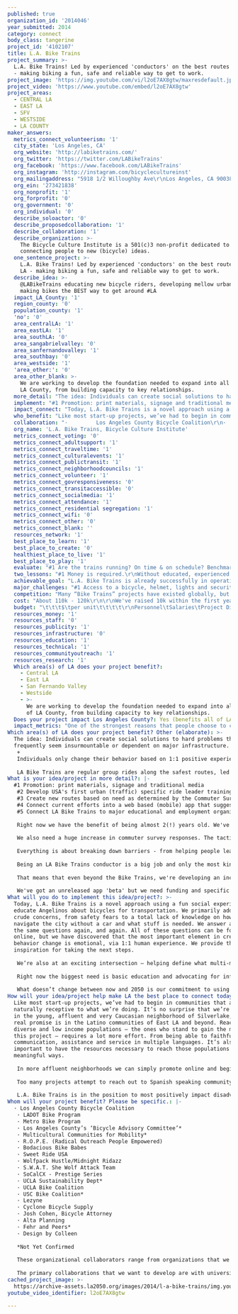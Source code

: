 ```yaml
---
published: true
organization_id: '2014046'
year_submitted: 2014
category: connect
body_class: tangerine
project_id: '4102107'
title: L.A. Bike Trains
project_summary: >-
  L.A. Bike Trains! Led by experienced 'conductors' on the best routes across LA
  - making biking a fun, safe and reliable way to get to work.
project_image: 'https://img.youtube.com/vi/l2oE7AX8gtw/maxresdefault.jpg'
project_video: 'https://www.youtube.com/embed/l2oE7AX8gtw'
project_areas:
  - CENTRAL LA
  - EAST LA
  - SFV
  - WESTSIDE
  - LA COUNTY
maker_answers:
  metrics_connect_volunteerism: '1'
  city_state: 'Los Angeles, CA'
  org_website: 'http://labiketrains.com/'
  org_twitter: 'https://twitter.com/LABikeTrains'
  org_facebook: 'https://www.facebook.com/LABikeTrains'
  org_instagram: 'http://instagram.com/bicyclecultureinst'
  org_mailingaddress: "5918 1/2 Willoughby Ave\r\nLos Angeles, CA 90038"
  org_ein: '273421838'
  org_nonprofit: '1'
  org_forprofit: '0'
  org_government: '0'
  org_individual: '0'
  describe_soloactor: '0'
  describe_proposedcollaboration: '1'
  describe_collaboration: '1'
  describe_organization: >-
    The Bicycle Culture Institute is a 501(c)3 non-profit dedicated to
    connecting people to new (bicycle) ideas.
  one_sentence_project: >-
    L.A. Bike Trains! Led by experienced 'conductors' on the best routes across
    LA - making biking a fun, safe and reliable way to get to work.
  describe_idea: >-
    @LABikeTrains educating new bicycle riders, developing mellow urban routes &
    making bikes the BEST way to get around #LA
  impact_LA_County: '1'
  region_county: '0'
  population_county: '1'
  'no': '0'
  area_centralLA: '1'
  area_eastLA: '1'
  area_southLA: '0'
  area_sangabrielvalley: '0'
  area_sanfernandovalley: '1'
  area_southbay: '0'
  area_westside: '1'
  'area_other:': '0'
  area_other_blank: >-
    We are working to develop the foundation needed to expand into all areas of
    LA County, from building capacity to key relationships.
  more_detail: "The idea: Individuals can create social solutions to hard problems that frequently seem insurmountable or dependent on major infrastructure.\r\n+\r\nIndividuals only change their behavior based on 1:1 positive experiences.  = A social/educational program making bicycling feel safe, fun and accessible – in the middle of car-centric Los Angeles!\r\n\r\nLA Bike Trains are regular group rides along the safest routes, led by trained 'conductors.' But it gets better. We've built in education, rider support and are working on a mobile app to become a major transportation alternative and \"first mile/last mile\" solution. Everyone wants to “beat the traffic” or avoid parking and L.A. Bike Trains is a fun solution that’s easy to talk about or participate in\r\n"
  implement: "#1 Promotion: print materials, signage and traditional media\r\n#2 Develop USA's first urban (traffic) specific ride leader training program\r\n#3 Create new routes based on need as determined by the Commuter Survey http://labiketrains.com/commuter-survey/\r\n#4 Connect current efforts into a web based (mobile) app that suggests routes at all times and provides real-time tracking of live routes for anyone to \"hop on/hop off.\"\r\n#5 Connect LA Bike Trains to major educational and employment organizations to help facilitate bicycling to major commuter destinations.\r\n\r\nRight now we have the benefit of being almost 2(!) years old. We've got a solid team, program and lots of community support - even internationally! Cities from San Francisco to London have asked \"how do you do it? We want Bike Trains in our city!\" But even in LA few people who would benefit the most have heard of us or know how we can make their commute and their life better. \r\n\r\nWe also need a huge increase in commuter survey responses. The tactic we've taken is that in addition to our own collection, we are working with major transportation and city agencies to get access to their data as well. \r\n\r\nEverything is about breaking down barriers - from helping people learn how to safely and comfortably bike commute on their own or with us. No topic is too silly; most are worried about sweating and not looking professional enough, or too serious.. we are always addressing safety and helping people get over real safety concerns. We do that by showing up, running on time and being generous with everything we know. \r\n\r\nBeing an LA Bike Trains conductor is a big job and only the most kind hearted, energetic and wonderful people can do it. Conductors are unpaid volunteers who spend a lot of time making sure their communication is great, that riders feel safe and have a good time and participate in any number of other development or advocacy work. \r\n\r\nThat means that even beyond the Bike Trains, we're developing an incredible volunteer network across Los Angeles. After primary conductors, we have 'back up' conductors. We are always looking for volunteer web/mobile developers, event coordinators, community organizers, educators and happy people. Right now our volunteer list is 100+ strong and growing.\r\n\r\nWe've got an unreleased app 'beta' but we need funding and specific development talent to get it to the point where we can release it into the wilds of LA city streets safely.  "
  impact_connect: "Today, L.A. Bike Trains is a novel approach using a fun social experience to educate Angelinos about bicycles for transportation. We primarily address crude concerns, from safety fears to a total lack of knowledge on how to navigate the city without a car and what stuff is needed. We answer a lot of the same questions again, and again. All of these questions can be found online, but we have discovered that the most important element in creating behavior change is emotional, via 1:1 human experience. We provide that and inspiration for taking the next steps.\r\n\r\nWe’re also at an exciting intersection – helping define what multi-modal transportation looks like. From using our experience to assist with Open Streets events, collaborate with major transportation/urban development projects and the creation of innovative bike friendly routes via a mobile app… there’s no limit to where we can grow in the future.\r\n\r\nRight now the biggest need is basic education and advocating for infrastructure developments, while creating an authentic bicycle culture that makes Angelinos more resilient. As infrastructure improves and social acceptance of bicycling for transport gains, we’ll be able to focus on bicycle specific innovation within LA’s ever changing urban transit mix. Having built a massive network of volunteers, participants, collaborators and channels of communication we’ll be able to facilitate an evolution that may bring us to work more closely with mass transit, urban planning, the bicycle industry itself or any number of potential avenues.\r\n\r\nWhat doesn’t change between now and 2050 is our commitment to using the bicycle as the greatest tool we have for connecting individuals and communities in Los Angeles. The bicycle is a great equalizer between rich and poor, languages and backgrounds. Transportation equality and access is one of the greatest projects the city must undertake to allow all of its’ citizens access to educational, recreation and occupational opportunity.\r\n"
  who_benefit: "Like most start-up projects, we’ve had to begin in communities that are naturally receptive to what we’re doing. It’s no surprise that we’re popular in the young, affluent and very Caucasian neighborhood of Silverlake, but the real promise is in the Latino communities of East LA and beyond. Reaching diverse and low income populations – the ones who stand to gain the most from this project – requires a lot more effort. From being able to faithfully offer communication, assistance and service in multiple languages. It’s also important to have the resources necessary to reach those populations in meaningful ways. \r\n\r\nIn more affluent neighborhoods we can simply promote online and begin rides at local cafes. In traditionally poor neighborhoods, the barriers are much higher. That means we need to spend a lot more time and money to bring the same spirit of service; by providing free coffee at a local park and being present at community events. Conductors bear a huge responsibility, not only in taking on the responsibility and potential liability of leading regular rides, but also educating, encouraging and connecting people to a broader community, bicycling resources and providing an empathetic window into what their specific neighborhood requires to become receptive to community adoption of a ‘bike train.’\r\n\r\nToo many projects attempt to reach out to Spanish speaking community by simply offering a website in Spanish. We understand that we need to be able to fully support communities that are predominantly Spanish speaking. That means working with existing groups, recruiting existing leaders and research into what is most needed. Having the time, thoughtfulness and creativity to bridge the project into a different framework is how we plan to be successful in positively impacting divers populations in Los Angeles. Incremental, rather than blanket progress. To do that faithfully it has to happen organically and that is extremely difficult to predict.\r\n\r\nL.A. Bike Trains is in the position to most positively impact disadvantaged and low-income communities. By making the bicycle (often in combination with public transport) a reliable and desirable transportation option, individuals stand to gain mobility, save a significant percentage of their income and begin to solve some of the most pressing health issues seriously affecting low-income populations. We address this goal through an all-inclusive, holistic approach. "
  collaboration: "·         Los Angeles County Bicycle Coalition\r\n·         LADOT Bike Program\r\n·         Metro Bike Program\r\n·         Los Angeles County’s ‘Bicycle Advisory Committee’*\r\n·         Multicultural Communities for Mobility*\r\n·         R.O.P.E. (Radical Outreach People Empowered)\r\n·         Bodacious Bike Babes\r\n·         Sweet Ride USA\r\n·         Wolfpack Hustle/Midnight Ridazz\r\n·         S.W.A.T. She Wolf Attack Team\r\n·         SoCalCX - Prestige Series\r\n·         UCLA Sustainability Dept*\r\n·         UCLA Bike Coalition\r\n·         USC Bike Coalition*\r\n·         Lezyne\r\n·         Cyclone Bicycle Supply\r\n·         Josh Cohen, Bicycle Attorney\r\n·         Alta Planning\r\n·         Fehr and Peers*\r\n·         Design by Colleen\r\n\r\n*Not Yet Confirmed\r\n\r\nThese organizational collaborators range from organizations that we can rely on to help us promote our work to their audiences, to those that provide more in-depth assistance with knowledge or professional connections to being able to support us financially or with ‘in-kind’ donations. These are the organizations that are our “first tier” whenever we need anything or just want to explore possibilities.\r\n \r\nThe primary collaborations that we want to develop are with university bicycle coalitions. A successful test run and development of 2 new routes going to UCLA was launched during bike week May 2014. We now want to deepen that relationship so that more staff and students will utilize L.A. Bike Trains as their transportation resource. L.A. Bike Trains would like UCLA to support those routes via funding, promotion and technical assistance – such as data collection and research.  With a UCLA collaboration in process, it can serve as a template for additional collaborations with other schools, such as USC, but also large employers from the city of LA to Sony Entertainment.\r\n"
  org_name: 'L.A. Bike Trains, Bicycle Culture Institute'
  metrics_connect_voting: '0'
  metrics_connect_adultsupport: '1'
  metrics_connect_traveltime: '1'
  metrics_connect_culturalevents: '1'
  metrics_connect_publictransit: '1'
  metrics_connect_neighborhoodcouncils: '1'
  metrics_connect_volunteer: '1'
  metrics_connect_govresponsiveness: '0'
  metrics_connect_transitaccessible: '0'
  metrics_connect_socialmedia: '1'
  metrics_connect_attendance: '1'
  metrics_connect_residential segregation: '1'
  metrics_connect_wifi: '0'
  metrics_connect_other: '0'
  metrics_connect_blank: ''
  resources_network: '1'
  best_place_to_learn: '1'
  best_place_to_create: '0'
  healthiest_place_to_live: '1'
  best_place_to_play: '1'
  evaluate: "#1 Are the trains running? On time & on schedule? Benchmark service reliability.\r\n#2 Are we serving more people by the end of the year? (participation numbers/metrics)\r\n#3 Are we making progress into new communities? (Geographic and population surveys)\r\n\r\nRight now we are already keeping track of participation and internet traffic. From that we can extract a lot of basic information. The general website traffic includes commuter survey responses, sign ups by route and general volunteer responses. We can see what parts of the city are responding most frequently and what communities seem to be conspicuously absent from online interaction. Because we use MailChimp to communicate with anyone that signs up for a specific route, we can also track the engagement of who is reading emails and further measure that by counting who is showing up and participating each week.\r\n\r\nWe divide participation into three groups:\r\n\r\nButterflies: these are the folks who love us on social media or just think the idea is great. They might volunteer at an event, or get inspired to ride more often on their own, but don’t sign up and participate in specific routes. Butterflies can become Regulars or Graduates.\r\nRegulars: The people who sign up and ride with us regularly.\r\nGraduates: They show up not knowing very much and require a lot of education, help and encouragement. After 1-3 rides they disappear. Why? Because now they’re fully capable bike commuters and can bike commute whenever or however they want!\r\n\r\nIn order to accurately measure the impact of receiving the LA2050 Connect Grant, we need to benchmark our current operations and develop more sensitive ways of measuring community impact. One of the initiatives that this proposal would develop is what we are calling “Visual Surveys.”"
  two_lessons: "#1 Money is required.\r\nWithout educated, experienced and dedicated leadership building out the foundations of this project it cannot scale or develop beyond occasional group rides organized within a friend/work network. Without a small army of well-organized volunteers, there’s no way rides will be consistent or reliable over time. That means that although conductors and volunteers are unpaid, that there is a need for paid leadership and consultants to help the organization develop. At a minimum, websites, fliers and extra bike tubes add up. Finding money from outside sources to keep from needing volunteers work for free and also pay for organizational costs is not sustainable.\r\n\r\nWe need ‘start up’ funds to help us develop the app, new routes and education programs, while paying for specific management roles that can help L.A. Bike Trains grow to a comprehensive city level outreach and full program capacity. Even as we work on those goals, we’ll need to investigate options for on-going fiscal sustainability. \r\n\r\n#2 Always Be Hollerin’ (ABH!)\r\nAs a grassroots project, it’s hard to get the word out. Then, once people know who you are, you’ve got to keep them engaged and reminded how exactly you can help them and other people. Right Now. \r\n\r\nPeople are busy. When co-founder Bruce Chan left L.A. Bike Trains to focus on grad school and other advocacy projects – the facebook page suddenly became less exciting and many people thought we had “quit.” Even as we picked up major press and the social media feeds picked up, Nona regularly had people in the bike community ask “are you still doing L.A. Bike Trains?”\r\n\r\nWhile that’s frustrating (and a lot of work that isn’t the direct effort of leading actual routes) it is the #1 reason why bike train projects – all over the world – have quietly failed after brief attempts. The biggest challenge in any bike train is getting participation and continually infusing fresh sign ups into the system so that it stays vibrant. The natural tendency is to assume that people will discover the route, sign up and show up every week with no prompting. In truth, nothing could be a better recipe for conductor burnout and lack of participation.\r\n\r\n*Credit: Always Be Hollerin’ ABH! Is the battle cry of good friend and fellow bike-entrepreneur Iggy Cortez, owner of Far West Courier based in Santa Monica. That guy defines awesome.\r\n\r\n\r\n"
  achievable_goal: "L.A. Bike Trains is already successfully in operation. We need to grow and develop in order to become sustainable within Los Angeles and part of that is also becoming a model for similar projects in other cities, within LA County and beyond. A team of 7+ developers has floundered in making progress on the mobile app because there isn’t money to pay for project development, service costs and other requirements. By funding this position, the already developed specs and project can finally move forward. App development timeline to Beta and Alpha launch is under 10 months.\r\n\r\nDevelopment is based on ‘open source’ collaborative process, managed through GitHub. Lead developer, Christopher Lovejoy has presented numerous times at ‘Hack for LA, Code for America’ and other community minded coding events. In combination with larger educational partners, like UCLA, we have access to a significant talent pool that wants to work on social benefit/biking related projects while building up their skills and ‘GitHub’ resume of accomplishments. While this is already in place; the people and project management is critical. It’s easier and faster to work with a senior team of experienced developers, designers and managers – however the scope of that budget is far beyond what is reasonable at this time. We understand that there is strength in the collaborative process and working with younger developers allows us the possibility to develop a world class solution with a village budget.\r\n \r\n\r\nWe’ve already begun initial relationships, routes and projects with UCLA, (Bike) METRO, USC, the Los Angeles Bicycle Coalition, Multicultural Communities for Mobility, Southern California Association of Governments and others but have been unable to complete or move forward on this progress because no one can dedicate additional unpaid time to these efforts. There is a tremendous amount of potential and desire, but so far the big missing piece is paid development time. By funding enough development time to follow through on grant and award requests, we can not only find additional funding, but begin to become sustainable beyond 2015, ensuring that L.A. Bike Trains not only serves as an inspirational idea, but a true transportation resource for Los Angeles.\r\n\r\nA new Route takes about $1500 to develop; conductor training, conductor kit, public promotion, system materials revised (online, print), program ‘onboarding,’ back up volunteer development and administrative efforts. "
  major_challenges: "#1 Access to a bicycle, helmet, lights and security locks.\r\nD.I.Y. If an individual is low income and can afford to pay a small amount, or simply wants to learn how to be completely self-sufficient we can refer them to the Bicycle Kitchen where they will be able to learn to build their own bike with recycled or low cost parts. Additional co-ops in other areas of the city also make this option accessible in the valley, east and west sides of the city. The East Side Riders Bicycle Club has also launched a new location in South LA and we are hopeful that they will also offer a similar program that we can refer people to.\r\n\r\nLow-Cost: If an individual can afford a new bike, we are working with local bike shops to curate a “package deal” of a quality geared bike (must be approved by L.A. Bike Trains to carry our logo or receive endorsement), helmet and lock at an affordable price point, ideally $550 or around $600. This is an approachable price point when viewed as an alternative to automobile ownership and maintenance, even in low income communities.\r\n\r\nLights: L.A. Bike Trains supports the Los Angeles County Bicycle Coalition’s ‘Operation Firefly.’ It’s an annual campaign to purchase front/rear bicycle lights and distribute them for free to bicycle riders throughout LA County that are riding without. This is a huge safety concern and the cost of bike lights is prohibitive for many low income cyclists. We can help fundraise for the purchase of additional lights, provide distribution to communities along our routes and promote ‘Operation Firefly’ to individuals who would be otherwise unaware that such a resource exists.\r\n\r\nHelmets: L.A. Bike Trains encourages all cyclists to wear bike specific helmets whenever they are riding a bike. We refer low income individuals to friendly local bike shops that we know carry affordable options and offer discounts. We also encourage people to take advantage of online deals and educational giveaways that occasionally happen.\r\n\r\nLocks: Unfortunately bike theft is a huge problem in Los Angeles. It is an extra devastating event in low income communities where there is no means to replace a bike that may be the sole transportation option. \r\n\r\nTime - Money - Patience; we need to expand into neighborhoods that do not primarily speak English or spend all their time online. \r\n\r\nAt the same time we're working on relationships with large organizations that have many of the same hurdles: complexity and long timeframes. Beer me. \r\n"
  competition: "Many “Bike Trains” projects have existed globally, but were poorly defined and were almost always the efforts of middle aged male office workers encouraging co-workers to bike commute with them. These efforts had a hard time gathering numbers from a closed pool of potential coworkers and having the “most hardcore” guy at work would turn off anyone who might not feel as extreme, didn’t own all the ‘stuff’ and didn’t want to identify with that specific group of transportation rebels.\r\n\r\nIn NYC, friends Kim Burgas and Kim Kitchen developed their own ‘Bike Train’ project beginning in 2011, this time modeling it on social group rides and attempting to offer more than 1 route across the city. Thanks to Kim Burgas’ design background, efforts at a visual identity, social media and the beginning of an ‘app’ was conceived, but unable to develop due to lack of money, time and someone dedicated to the project. When Hurricane Sandy hit NYC the initial foundations of BikeTrainNYC were able to accommodate a massive number of new riders, temporarily desperate for any way to get to work or just across the city when automobile and public transport systems went down.\r\n\r\nLike in London, this ‘temporary need’ for a “Bike Train” or a supported/guided bicycle route operating in place of existing transportation choices quickly diminished once everything was normal again. This disconnect “what exactly is a bike train?” “why don’t people participate in sustainable numbers without a serious crisis – and why don’t they keep participating once they have tried it?” are exactly the questions I’d like L.A. Bike Trains to help answer and develop.\r\n\r\nBefore beginning in Los Angeles I was contacted by several others who had already tried the ‘bike bus’ concept and failed. I was warned that it was too difficult to attract new riders, create useful routes or understand the chaotic nature of timing. The hypothesis that we’ve tested over the last 18 months is that L.A. Bike Trains is the constant (on time, same schedule) with a very low barrier to entry and that it’s ok if people can’t join every week or right away. \r\n\r\nSo far – a “Bike Train” is poorly defined term and synonymous with ‘group ride.’ It has no other connotation, and that is more confusing than helpful. It’s time for “Bike Trains” to mature beyond encouragement rides hosted by local individuals and developed into a reliable transportation choice operated by an organized non-profit, in cooperation with existing transportation."
  cost: "About 110k - 120k\r\n\r\nWe've raised 10k within the first year of operation, without really trying. If we are dedicated to it, the additional $10,000 to $20,000 can be easily raised through our community. \r\n\r\nThe Roth Family Foundation gave us our first grant for $5k (best christmas surprise of 2013!) and we can do outreach to similar foundations as well, if needed."
  budget: "\t\t\t$\tper unit\t\t\t\t\r\nPersonnel\tSalaries\tProject Director/project management\t\tannual\t\t\t$35,000\t\r\n\tTaxes/Benefits\t\t\t\t\t34%\t$11,900\t\r\n\t\t\t\t\t\t\t\t\r\n\tConsultants\tweb/mobile app developers, graphic designer, photographer, event coordinator, administrative assistant, tax help\t\t\t\t\t$20,000\t\r\n\t\t\t\t\t\tSUBTOTAL\t$66,900\t\r\n\t\t\t\t\t\t\t\t\r\nProgram Expenses\tMonthly\tPrinting Costs\t$125\t/month\t12\tmonths\t$1,500\t\r\n\t\tSAS: Mailchimp, Meetup\t$75\t/month\t12\tmonths\t$900\t\r\n\tQuarterly\tApparel\t$700\t/quarter\t4\tquarters\t$2,800\t\r\n\t\tDIY Signage (wayfinding) Projects\t$300\t/quarter\t4\tquarters\t$1,200\t\r\n\t\tMeetings\t$300\t/quarter\t4\tquarters\t$1,200\t\r\n\t\tTraining Days\t$1,200\t/quarter\t4\tquarters\t$4,800\t\r\n\t\t\t\t\t\t\t\t\r\n\tAnnual\tRoute maintenance\t$950\t/year\t10\tyear\t$9,500\t\r\n\t\tNew Route Development\t$1500\t/year\t5\tyear\t$7,500\t\r\n\t\t\t\t\t\t\t\t\r\n\t\tSurveys/Metrics reporting\t$3,200\t/year\t1\tyear\t$3,200\t\r\n\t\tMembership/Pro Fees\t$250\t/year\t1\tyear\t$250\t\r\n\t\tWeb Hosting/service\t$400\t/year\t1\tyear\t$400\t\r\n\t\tFiscal Sponsor/Admin fee\t6%\t\t\t\t$6,613\t\r\n\t\t\t\t\t\tSUBTOTAL\t$39,863\t\r\n\t\t\t\t\t\t\t\t\r\nNon-Personnel Operating Expenses\tComputer+Printer\t\t\t\t2\t\t$5,255\t\r\n\tTablet - for surveys\t\t$500\t/ unit\t2\t\t$1,000\t\r\n\tConductor \"kits\" (new routes)\t\t$100\t/unit\t5\t\t$500\t\r\n\t\t\t\t\t\t\t\t\r\n\tInternet Access\t\t$60\t/month\t12\tmonths\t$720\t\r\n\tPostage\t\t$20\t/month\t12\tmonths\t$240\t\r\n\tOffice Supplies; ink, envelopes, etc\t\t$250\t\t1\tannual\t$250\t\r\n\t\t\t\t\t\t\t\t\r\n\tTravel - Long Distance\t\t\t\t\t\t\t\r\n\tConferences, Regional Meetings\t\t$2,100\t\t1\t\t$2,100\tFebruary 22-25, 2015, Active Living Research, San Diego. CA, October 2015, Bike!Bike! Richmond, VA,\r\n\t\t\t\t\t\tSUBTOTAL\t$10,065\t\r\n\t\t\t\t\t\t\t\t\r\n\t\t\t\t\t\tTOTAL\t$116,828\t\r\n\t\t\t\t\t\t\t\t\r\n\t\t\t\t\t\t\t\t"
  resources_money: '1'
  resources_staff: '0'
  resources_publicity: '1'
  resources_infrastructure: '0'
  resources_education: '1'
  resources_technical: '1'
  resources_communityoutreach: '1'
  resources_research: '1'
  Which area(s) of LA does your project benefit?:
    - Central LA
    - East LA
    - San Fernando Valley
    - Westside
    - >-
      We are working to develop the foundation needed to expand into all areas
      of LA County, from building capacity to key relationships.
  Does your project impact Los Angeles County?: Yes (benefits all of LA County)
  impact_metrics: "One of the strongest reasons that people choose to commute by bike is the mental and physical well-being that it creates. LA Bike Trains makes that even better by providing a positive social network to reinforce and support individuals.\r\n\r\nIt's inspiring enough that people want to help. And ride. And get active in their communities when they realize all the silly barriers keeping Angelinos from having the kind of healthy accessible transportation network we deserve. \r\n\r\nNew and sometimes scared participants are comforted by the fact that most of our routes run in parallel to bus or train transport options. LA Bike Trains is at an exciting place to bridge the \"first mile - last mile\" question of how to transition a population used to auto transport to a multi-modal approach.  "
Which area(s) of LA does your project benefit? Other (elaborate): >-
  The idea: Individuals can create social solutions to hard problems that
  frequently seem insurmountable or dependent on major infrastructure.
   +
   Individuals only change their behavior based on 1:1 positive experiences. = A social/educational program making bicycling feel safe, fun and accessible – in the middle of car-centric Los Angeles!
   
   LA Bike Trains are regular group rides along the safest routes, led by trained 'conductors.' But it gets better. We've built in education, rider support and are working on a mobile app to become a major transportation alternative and "first mile/last mile" solution. Everyone wants to “beat the traffic” or avoid parking and L.A. Bike Trains is a fun solution that’s easy to talk about or participate in
What is your idea/project in more detail?: |-
  #1 Promotion: print materials, signage and traditional media
   #2 Develop USA's first urban (traffic) specific ride leader training program
   #3 Create new routes based on need as determined by the Commuter Survey http://labiketrains.com/commuter-survey/
   #4 Connect current efforts into a web based (mobile) app that suggests routes at all times and provides real-time tracking of live routes for anyone to "hop on/hop off."
   #5 Connect LA Bike Trains to major educational and employment organizations to help facilitate bicycling to major commuter destinations.
   
   Right now we have the benefit of being almost 2(!) years old. We've got a solid team, program and lots of community support - even internationally! Cities from San Francisco to London have asked "how do you do it? We want Bike Trains in our city!" But even in LA few people who would benefit the most have heard of us or know how we can make their commute and their life better. 
   
   We also need a huge increase in commuter survey responses. The tactic we've taken is that in addition to our own collection, we are working with major transportation and city agencies to get access to their data as well. 
   
   Everything is about breaking down barriers - from helping people learn how to safely and comfortably bike commute on their own or with us. No topic is too silly; most are worried about sweating and not looking professional enough, or too serious.. we are always addressing safety and helping people get over real safety concerns. We do that by showing up, running on time and being generous with everything we know. 
   
   Being an LA Bike Trains conductor is a big job and only the most kind hearted, energetic and wonderful people can do it. Conductors are unpaid volunteers who spend a lot of time making sure their communication is great, that riders feel safe and have a good time and participate in any number of other development or advocacy work. 
   
   That means that even beyond the Bike Trains, we're developing an incredible volunteer network across Los Angeles. After primary conductors, we have 'back up' conductors. We are always looking for volunteer web/mobile developers, event coordinators, community organizers, educators and happy people. Right now our volunteer list is 100+ strong and growing.
   
   We've got an unreleased app 'beta' but we need funding and specific development talent to get it to the point where we can release it into the wilds of LA city streets safely.
What will you do to implement this idea/project?: >-
  Today, L.A. Bike Trains is a novel approach using a fun social experience to
  educate Angelinos about bicycles for transportation. We primarily address
  crude concerns, from safety fears to a total lack of knowledge on how to
  navigate the city without a car and what stuff is needed. We answer a lot of
  the same questions again, and again. All of these questions can be found
  online, but we have discovered that the most important element in creating
  behavior change is emotional, via 1:1 human experience. We provide that and
  inspiration for taking the next steps.
   
   We’re also at an exciting intersection – helping define what multi-modal transportation looks like. From using our experience to assist with Open Streets events, collaborate with major transportation/urban development projects and the creation of innovative bike friendly routes via a mobile app… there’s no limit to where we can grow in the future.
   
   Right now the biggest need is basic education and advocating for infrastructure developments, while creating an authentic bicycle culture that makes Angelinos more resilient. As infrastructure improves and social acceptance of bicycling for transport gains, we’ll be able to focus on bicycle specific innovation within LA’s ever changing urban transit mix. Having built a massive network of volunteers, participants, collaborators and channels of communication we’ll be able to facilitate an evolution that may bring us to work more closely with mass transit, urban planning, the bicycle industry itself or any number of potential avenues.
   
   What doesn’t change between now and 2050 is our commitment to using the bicycle as the greatest tool we have for connecting individuals and communities in Los Angeles. The bicycle is a great equalizer between rich and poor, languages and backgrounds. Transportation equality and access is one of the greatest projects the city must undertake to allow all of its’ citizens access to educational, recreation and occupational opportunity.
How will your idea/project help make LA the best place to connect today? In LA2050?: >-
  Like most start-up projects, we’ve had to begin in communities that are
  naturally receptive to what we’re doing. It’s no surprise that we’re popular
  in the young, affluent and very Caucasian neighborhood of Silverlake, but the
  real promise is in the Latino communities of East LA and beyond. Reaching
  diverse and low income populations – the ones who stand to gain the most from
  this project – requires a lot more effort. From being able to faithfully offer
  communication, assistance and service in multiple languages. It’s also
  important to have the resources necessary to reach those populations in
  meaningful ways. 
   
   In more affluent neighborhoods we can simply promote online and begin rides at local cafes. In traditionally poor neighborhoods, the barriers are much higher. That means we need to spend a lot more time and money to bring the same spirit of service; by providing free coffee at a local park and being present at community events. Conductors bear a huge responsibility, not only in taking on the responsibility and potential liability of leading regular rides, but also educating, encouraging and connecting people to a broader community, bicycling resources and providing an empathetic window into what their specific neighborhood requires to become receptive to community adoption of a ‘bike train.’
   
   Too many projects attempt to reach out to Spanish speaking community by simply offering a website in Spanish. We understand that we need to be able to fully support communities that are predominantly Spanish speaking. That means working with existing groups, recruiting existing leaders and research into what is most needed. Having the time, thoughtfulness and creativity to bridge the project into a different framework is how we plan to be successful in positively impacting divers populations in Los Angeles. Incremental, rather than blanket progress. To do that faithfully it has to happen organically and that is extremely difficult to predict.
   
   L.A. Bike Trains is in the position to most positively impact disadvantaged and low-income communities. By making the bicycle (often in combination with public transport) a reliable and desirable transportation option, individuals stand to gain mobility, save a significant percentage of their income and begin to solve some of the most pressing health issues seriously affecting low-income populations. We address this goal through an all-inclusive, holistic approach.
Whom will your project benefit? Please be specific.: |-
  · Los Angeles County Bicycle Coalition
   · LADOT Bike Program
   · Metro Bike Program
   · Los Angeles County’s ‘Bicycle Advisory Committee’*
   · Multicultural Communities for Mobility*
   · R.O.P.E. (Radical Outreach People Empowered)
   · Bodacious Bike Babes
   · Sweet Ride USA
   · Wolfpack Hustle/Midnight Ridazz
   · S.W.A.T. She Wolf Attack Team
   · SoCalCX - Prestige Series
   · UCLA Sustainability Dept*
   · UCLA Bike Coalition
   · USC Bike Coalition*
   · Lezyne
   · Cyclone Bicycle Supply
   · Josh Cohen, Bicycle Attorney
   · Alta Planning
   · Fehr and Peers*
   · Design by Colleen
   
   *Not Yet Confirmed
   
   These organizational collaborators range from organizations that we can rely on to help us promote our work to their audiences, to those that provide more in-depth assistance with knowledge or professional connections to being able to support us financially or with ‘in-kind’ donations. These are the organizations that are our “first tier” whenever we need anything or just want to explore possibilities.
    
   The primary collaborations that we want to develop are with university bicycle coalitions. A successful test run and development of 2 new routes going to UCLA was launched during bike week May 2014. We now want to deepen that relationship so that more staff and students will utilize L.A. Bike Trains as their transportation resource. L.A. Bike Trains would like UCLA to support those routes via funding, promotion and technical assistance – such as data collection and research. With a UCLA collaboration in process, it can serve as a template for additional collaborations with other schools, such as USC, but also large employers from the city of LA to Sony Entertainment.
cached_project_image: >-
  https://archive-assets.la2050.org/images/2014/l-a-bike-trains/img.youtube.com/vi/l2oE7AX8gtw/maxresdefault.jpg
youtube_video_identifier: l2oE7AX8gtw

---
```

